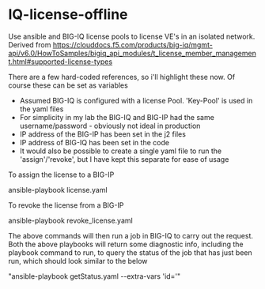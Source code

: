 # IQ-license-offline
Use ansible and BIG-IQ license pools to license VE's in an isolated network. Derived from https://clouddocs.f5.com/products/big-iq/mgmt-api/v6.0/HowToSamples/bigiq_api_modules/t_license_member_management.html#supported-license-types

There are a few hard-coded references, so i'll highlight these now. Of course these can be set as variables
- Assumed BIG-IQ is configured with a license Pool. 'Key-Pool' is used in the yaml files
- For simplicity in my lab the BIG-IQ and BIG-IP had the same username/password - obviously not ideal in production
- IP address of the BIG-IP has been set in the j2 files
- IP address of BIG-IQ has been set in the code
- It would also be possible to create a single yaml file to run the 'assign'/'revoke', but I have kept this separate for ease of usage

To assign the license to a BIG-IP

  ansible-playbook license.yaml

To revoke the license from a BIG-IP

  ansible-playbook revoke_license.yaml

The above commands will then run a job in BIG-IQ to carry out the request. Both the above playbooks will return some diagnostic info, including the playbook command to run, to query the status of the job that has just been run, which should look similar to the below

 "ansible-playbook getStatus.yaml --extra-vars 'id=<job-id>'"



